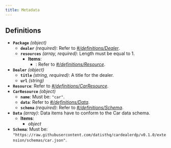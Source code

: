 ```yaml
---
title: Metadata
---
```


## Definitions

- <a id="definitions/Package"></a>**`Package`** *(object)*
  - <a id="definitions/Package/properties/dealer"></a>**`dealer`** *(required)*: Refer to *[#/definitions/Dealer](#definitions/Dealer)*.
  - <a id="definitions/Package/properties/resources"></a>**`resources`** *(array, required)*: Length must be equal to 1.
    - **Items**:
        - <a id="definitions/Package/properties/resources/items/0"></a>: Refer to *[#/definitions/Resource](#definitions/Resource)*.
- <a id="definitions/Dealer"></a>**`Dealer`** *(object)*
  - <a id="definitions/Dealer/properties/title"></a>**`title`** *(string, required)*: A title for the dealer.
  - <a id="definitions/Dealer/properties/url"></a>**`url`** *(string)*
- <a id="definitions/Resource"></a>**`Resource`**: Refer to *[#/definitions/CarResource](#definitions/CarResource)*.
- <a id="definitions/CarResource"></a>**`CarResource`** *(object)*
  - <a id="definitions/CarResource/properties/name"></a>**`name`**: Must be: `"car"`.
  - <a id="definitions/CarResource/properties/data"></a>**`data`**: Refer to *[#/definitions/Data](#definitions/Data)*.
  - <a id="definitions/CarResource/properties/schema"></a>**`schema`** *(required)*: Refer to *[#/definitions/Schema](#definitions/Schema)*.
- <a id="definitions/Data"></a>**`Data`** *(array)*: Data items have to conform to the Car data schema.
  - **Items**:
      - <a id="definitions/Data/items/0"></a>*object*
- <a id="definitions/Schema"></a>**`Schema`**: Must be: `"https://raw.githubusercontent.com/datisthq/cardealerdp/v0.1.0/extension/schemas/car.json"`.
